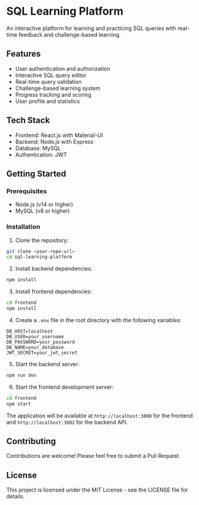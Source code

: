 # SQL Learning Platform

An interactive platform for learning and practicing SQL queries with real-time feedback and challenge-based learning.

## Features

- User authentication and authorization
- Interactive SQL query editor
- Real-time query validation
- Challenge-based learning system
- Progress tracking and scoring
- User profile and statistics

## Tech Stack

- Frontend: React.js with Material-UI
- Backend: Node.js with Express
- Database: MySQL
- Authentication: JWT

## Getting Started

### Prerequisites

- Node.js (v14 or higher)
- MySQL (v8 or higher)

### Installation

1. Clone the repository:
```bash
git clone <your-repo-url>
cd sql-learning-platform
```

2. Install backend dependencies:
```bash
npm install
```

3. Install frontend dependencies:
```bash
cd frontend
npm install
```

4. Create a `.env` file in the root directory with the following variables:
```
DB_HOST=localhost
DB_USER=your_username
DB_PASSWORD=your_password
DB_NAME=your_database
JWT_SECRET=your_jwt_secret
```

5. Start the backend server:
```bash
npm run dev
```

6. Start the frontend development server:
```bash
cd frontend
npm start
```

The application will be available at `http://localhost:3000` for the frontend and `http://localhost:3002` for the backend API.

## Contributing

Contributions are welcome! Please feel free to submit a Pull Request.

## License

This project is licensed under the MIT License - see the LICENSE file for details. 